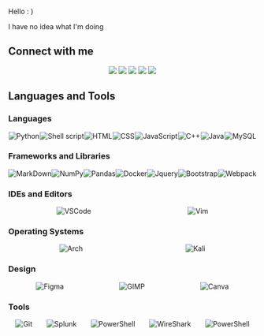 Hello : )

I have no idea what I'm doing

## Connect with me

<p align="center">
  <a href="https://www.linkedin.com/in/srivathsannayak/" alt="LinkedIn"><img src="https://img.shields.io/badge/linkedin-%230077B5.svg?style=for-the-badge&logo=linkedin&logoColor=white"></a>
  <a href="https://tryhackme.com/p/svheartvsnares" alt="TryHackMe"><img src="https://img.shields.io/badge/tryhackme-%23212C42.svg?&style=for-the-badge&logo=tryhackme&logoColor=white"></a>
  <a href="https://github.com/SrivathsanNayak" alt="GitHub"><img src="https://img.shields.io/badge/github-%100000.svg?&style=for-the-badge&logo=github&logoColor=white"></a>
  <a href="https://leetcode.com/user5496I/" alt="LeetCode"><img src="https://img.shields.io/badge/leetcode-%23000000.svg?&style=for-the-badge&logo=leetcode&logoColor=yellow"></a>
  <a href="https://www.codewars.com/users/svheartvsnares" alt="Codewars"><img src="https://img.shields.io/badge/codewars-B1361E.svg?&style=for-the-badge&logo=codewars&logoColor=grey"></a>
</p>

## Languages and Tools

### Languages

<div style="display: flex; justify-content: space-around;">
<img src="https://img.shields.io/badge/python-3670A0?style=for-the-badge&logo=python&logoColor=ffdd54" alt="Python">
<img src="https://img.shields.io/badge/shell_script-%23121011.svg?style=for-the-badge&logo=gnu-bash&logoColor=white" alt="Shell script">
<img src="https://img.shields.io/badge/HTML5-E34F26?style=for-the-badge&logo=html5&logoColor=white" alt="HTML">
<img src="https://img.shields.io/badge/CSS3-1572B6?style=for-the-badge&logo=css3&logoColor=white" alt="CSS">
<img src="https://img.shields.io/badge/JavaScript-323330?style=for-the-badge&logo=javascript&logoColor=F7DF1E" alt="JavaScript">
<img src="https://img.shields.io/badge/C%2B%2B-00599C?style=for-the-badge&logo=c%2B%2B&logoColor=white" alt="C++">
<img src="https://img.shields.io/badge/Java-ED8B00?style=for-the-badge&logo=java&logoColor=white" alt="Java">
<img src="https://img.shields.io/badge/MySQL-00000F?style=for-the-badge&logo=mysql&logoColor=white" alt="MySQL">
</div>

### Frameworks and Libraries

<div style="display: flex; justify-content: space-around;">
<img src="https://img.shields.io/badge/markdown-%23000000.svg?style=for-the-badge&logo=markdown&logoColor=white" alt="MarkDown">
<img src="https://img.shields.io/badge/numpy-%23013243.svg?style=for-the-badge&logo=numpy&logoColor=white" alt="NumPy">
<img src="https://img.shields.io/badge/pandas-%23150458.svg?style=for-the-badge&logo=pandas&logoColor=white" alt="Pandas">
<img src="https://img.shields.io/badge/Docker-2CA5E0?style=for-the-badge&logo=docker&logoColor=white" alt="Docker">
<img src="https://img.shields.io/badge/jQuery-0769AD?style=for-the-badge&logo=jquery&logoColor=white" alt="Jquery">
<img src="https://img.shields.io/badge/bootstrap-%23563D7C.svg?style=for-the-badge&logo=bootstrap&logoColor=white" alt="Bootstrap">
<img src="https://img.shields.io/badge/webpack-%238DD6F9.svg?style=for-the-badge&logo=webpack&logoColor=black" alt="Webpack">
</div>

### IDEs and Editors

<div style="display: flex; justify-content: space-around;">
<img src="https://img.shields.io/badge/Visual_Studio_Code-0078D4?style=for-the-badge&logo=visual%20studio%20code&logoColor=white" alt="VSCode">
<img src="https://img.shields.io/badge/VIM-%2311AB00.svg?&style=for-the-badge&logo=vim&logoColor=white" alt="Vim">
</div>

### Operating Systems

<div style="display: flex; justify-content: space-around;">
<img src="https://img.shields.io/badge/Arch%20Linux-1793D1?logo=arch-linux&logoColor=fff&style=for-the-badge" alt="Arch">
<img src="https://img.shields.io/badge/Kali-557C94?style=for-the-badge&logo=kalilinux&logoColor=white" alt="Kali">
</div>

### Design

<div style="display: flex; justify-content: space-around;">
<img src="https://img.shields.io/badge/figma-%23F24E1E.svg?style=for-the-badge&logo=figma&logoColor=white" alt="Figma">
<img src="https://img.shields.io/badge/Gimp-5C5543?style=for-the-badge&logo=gimp&logoColor=FFFFFF" alt="GIMP">
<img src="https://img.shields.io/badge/Canva-%2300C4CC.svg?&style=for-the-badge&logo=Canva&logoColor=white" alt="Canva">
</div>

### Tools

<div style="display: flex; justify-content: space-around;">
<img src="https://img.shields.io/badge/git-%23F05033.svg?style=for-the-badge&logo=git&logoColor=white" alt="Git">
<img src="https://img.shields.io/badge/splunk-%23000000.svg?style=for-the-badge&logo=splunk&logoColor=white" alt="Splunk">
<img src="https://img.shields.io/badge/powershell-5391FE?style=for-the-badge&logo=powershell&logoColor=white" alt="PowerShell">
<img src="https://img.shields.io/badge/Wireshark-5391FE?style=for-the-badge&logo=wireshark&logoColor=white" alt="WireShark">
<img src="https://img.shields.io/badge/powershell-5391FE?style=for-the-badge&logo=&logoColor=white" alt="PowerShell">
</div>
